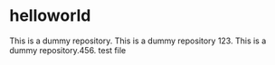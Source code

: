 # helloworld
This is a dummy repository.
This is a dummy repository 123.
This is a dummy repository.456. test file
